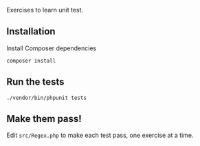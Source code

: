 Exercises to learn unit test.

## Installation

Install Composer dependencies

    composer install

## Run the tests

    ./vendor/bin/phpunit tests

## Make them pass!

Edit `src/Regex.php` to make each test pass, one exercise at a time.
